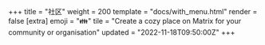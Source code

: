 +++
title = "社区"
weight = 200
template = "docs/with_menu.html"
render = false
[extra]
emoji = "👪"
tile = "Create a cozy place on Matrix for your community or organisation"
updated = "2022-11-18T09:50:00Z"
+++
